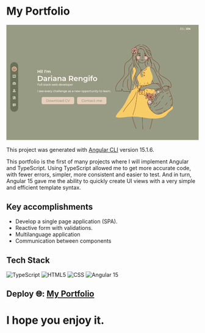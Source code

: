 # My Portfolio

![Food](./src/assets/projects/portfolio.png)

This project was generated with [Angular CLI](https://github.com/angular/angular-cli) version 15.1.6.

This portfolio is the first of many projects where I will implement Angular and TypeScript. Using TypeScript allowed me to get more accurate code, with fewer errors, simpler, more consistent and easier to test. And in turn, Angular 15 gave me the ability to quickly create UI views with a very simple and efficient template syntax.

## Key accomplishments
- Develop a single page application (SPA).
- Reactive form with validations.
- Multilanguage application
- Communication between components

## Tech Stack
![TypeScript](https://img.shields.io/badge/-TypeScript-8DD6F9?style=flat-square&logo=html5&logoColor=white)
![HTML5](https://img.shields.io/badge/-HTML5-45b8d8?style=flat-square&logo=html5&logoColor=white)
![CSS](https://img.shields.io/badge/-CSS-46a2f1?style=flat-square&logo=html5&logoColor=white)
![Angular 15](https://img.shields.io/badge/-Angular-2088FF?style=flat-square&logo=react&logoColor=white)

## Deploy 🌐: [My Portfolio](https://work-match-client.vercel.app/)

# I hope you enjoy it.
